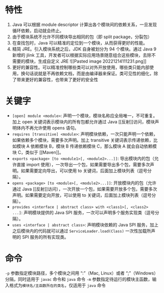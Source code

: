 # 特性

1. Java 可以根据 module descriptor 计算出各个模块间的依赖关系，一旦发现循环依赖，启动就会终止。
2. 由于模块系统不允许不同模块导出相同的包（即 split package，分裂包）
3. 在查找包时，Java 可以精准的定位到一个模块，从而获得更好的性能。
4. 精简 JRE。引入模块系统之后，JDK 自身被划分为 94 个模块。通过 Java 9 新增的 jlink 工具，开发者可以根据实际应用场景随意组合这些模块，去除不需要的模块，生成自定义 JRE
![[Pasted image 20221214111231.png]]
5. 更好的兼容性。可以精准控制哪些类可以对外开放使用，哪些类只能内部使用，换句话说就是不再依赖文档，而是由编译器来保证。类可见性的细化，除了带来更好的兼容性，也带来了更好的安全性

# 关键字

- `[open] module <module>`: 声明一个模块，模块名称应全局唯一，不可重复。加上 open 关键词表示模块内的所有包都允许通过 Java [[反射]]访问，模块声明体内不再允许使用 opens 语句。
- `requires [transitive] <module>`: 声明模块依赖，一次只能声明一个依赖，如果依赖多个模块，需要多次声明。加上 transitive 关键词表示传递依赖，比如模块 A 依赖模块 B，模块 B 传递依赖模块 C，那么模块 A 就会自动依赖模块 C，类似于 [[Maven]]。
- `exports <package> [to <module1>[, <module2>...]]`: 导出模块内的包（允许直接 import 使用），一次导出一个包，如果需要导出多个包，需要多次声明。如果需要定向导出，可以使用 to 关键词，后面加上模块列表（逗号分隔）。
- `opens <package> [to <module>[, <module2>...]]`: 开放模块内的包（允许通过 Java [[反射]]访问），一次开放一个包，如果需要开放多个包，需要多次声明。如果需要定向开放，可以使用 to 关键词，后面加上模块列表（逗号分隔）。
- `provides <interface | abstract class> with <class1>[, <class2> ...]`: 声明模块提供的 Java SPI 服务，一次可以声明多个服务实现类（逗号分隔）。
- `uses <interface | abstract class>`: 声明模块依赖的 Java SPI 服务，加上之后模块内的代码就可以通过 `ServiceLoader.load(Class)` 一次性加载所声明的 SPI 服务的所有实现类。

# 命令

`-p` 参数指定模块路径，多个模块之间用 “:”（Mac, Linux）或者 “;”（Windows）分隔，同时适用于 `javac` 命令和 `java` 命令
`-m` 参数指定待运行的模块主函数，输入格式为`模块名/主函数所在的类名`，仅适用于 `java` 命令